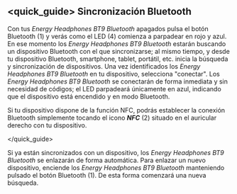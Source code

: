 ## <quick_guide> Sincronización Bluetooth

Con tus *Energy Headphones BT9 Bluetooth* apagados pulsa el botón Bluetooth (1) y verás como el LED (4) comienza a parpadear en rojo y azul. En ese momento los *Energy Headphones BT9 Bluetooth* estarán buscando un dispositivo Bluetooth con el que sincronizarse; al mismo tiempo, y desde tu dispositivo Bluetooth, smartphone, tablet, portátil, etc. inicia la búsqueda y sincronización de dispositivos. Una vez identificados los *Energy Headphones BT9 Bluetooth* en tu dispositivo, selecciona "conectar". Los *Energy Headphones BT9 Bluetooth* se conectarán de forma inmediata y sin necesidad de códigos; el LED parpadeará únicamente en azul, indicando que el dispositivo está encendido y en modo Bluetooth.

Si tu dispositivo dispone de la función NFC, podrás establecer la conexión Bluetooth simplemente tocando el icono ***NFC*** (2)  situado en el auricular derecho con tu dispositivo.

</quick_guide>

Si ya están sincronizados con un dispositivo, los *Energy Headphones BT9 Bluetooth* se enlazarán de forma automática. Para enlazar un nuevo dispositivo, enciende los *Energy Headphones BT9 Bluetooth* manteniendo pulsado el botón Bluetooth (1). De esta forma comenzará una nueva búsqueda.
